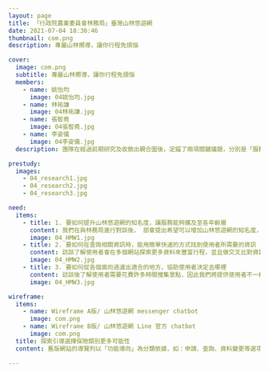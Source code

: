 ```yaml
---
layout: page
title: 「行政院農業委員會林務局」臺灣山林悠遊網
date: 2021-07-04 18:30:46
thumbnail: com.png
description: 專屬山林嚮導，讓你行程免煩惱

cover:
  image: com.png
  subtitle: 專屬山林嚮導，讓你行程免煩惱
  members:
    - name: 姚怡均
      image: 04姚怡均.jpg
    - name: 林祐謙
      image: 04林祐謙.jpg
    - name: 張智堯
      image: 04張智堯.jpg
    - name: 李姿儀
      image: 04李姿儀.jpg
  description: 團隊在經過前期研究及收斂出親合圖後，定錨了兩項關鍵議題，分別是「服務缺乏適當指引」及「難以快速且放心地找到關鍵資訊」。透過適時的提示引導、梳理資訊架構、重整導覽頁面等關鍵設計，團隊逐步優化了服務系統的體驗，藉以打造令退休人士也能安心使用的勞保網站。

prestudy:
  images:
    - 04_research1.jpg
    - 04_research2.jpg
    - 04_research3.jpg

need:
  items:
    - title: 1. 要如何提升山林悠遊網的知名度，讓服務能夠擴及至各年齡層
      content: 我們在與林務局進行對談後， 部會提出希望可以增加山林悠遊網的知名度，以及讓服務能夠符合各年齡層
      image: 04_HMW1.jpg
    - title: 2. 要如何在查詢相關資訊時，能用簡單快速的方式找到使用者所需要的資訊
      content: 訪談了解使用者會在多個網站探索更多資料來豐富行程，並且做交叉比對資訊正確性，因此我們將利用山林悠遊網的優勢：資訊即時性、正確性、豐富度，讓使用者能夠透過我們的服務就得到想要的資訊。
      image: 04_HMW2.jpg
    - title: 3. 要如何從各個面向過濾出適合的地方，協助使用者決定去哪裡
      content: 訪談後了解使用者需要花費許多時間搜集景點，因此我們將提供使用者不一樣的搜索方式，並且提供景點資訊推播，讓使用者能夠探索更多台灣山林景點。
      image: 04_HMW3.jpg

wireframe:
  items:
    - name: Wireframe A版/ 山林悠遊網 messenger chatbot
      image: com.png
    - name: Wireframe B版/ 山林悠遊網 Line 官方 chatbot
      image: com.png
  title: 探索引導選擇保險類別更多可能性
  content: 舊版網站的導覽列以「功能導向」為分類依據，如：申請、查詢、資料變更等選項，團隊以此為基礎，針對資訊呈現進行重整後，製作了第一版本的測試原型；另一方面，團隊依照人生面臨保險需求時的情境為底，試著發想出「生育、工作、失業、失能、死亡、退休」等新導覽類別，讓「人生版」的測試原型成為網站未來的可能輪廓之一。

---
```

